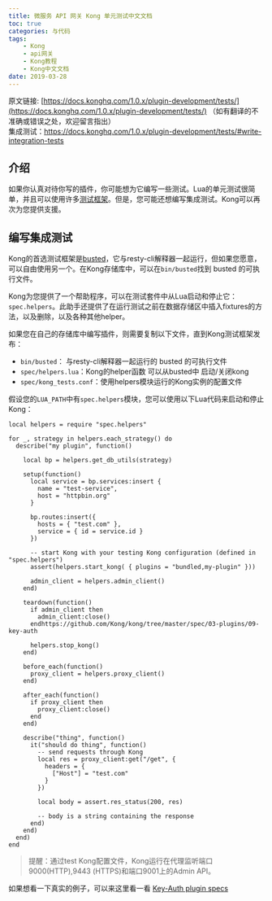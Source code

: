 ```yaml
---
title: 微服务 API 网关 Kong 单元测试中文文档
toc: true
categories: 与代码
tags: 
	- Kong
	- api网关
	- Kong教程
	- Kong中文文档
date: 2019-03-28
---
```


原文链接: [https://docs.konghq.com/1.0.x/plugin-development/tests/](https://docs.konghq.com/1.0.x/plugin-development/tests/)
（如有翻译的不准确或错误之处，欢迎留言指出）  
集成测试：https://docs.konghq.com/1.0.x/plugin-development/tests/#write-integration-tests

## 介绍
如果你认真对待你写的插件，你可能想为它编写一些测试。Lua的单元测试很简单，并且可以使用许多[测试框架](http://lua-users.org/wiki/UnitTesting)。但是，您可能还想编写集成测试。Kong可以再次为您提供支援。

## 编写集成测试	

Kong的首选测试框架是[busted](http://olivinelabs.com/busted/)，它与resty-cli解释器一起运行，但如果您愿意，可以自由使用另一个。在Kong存储库中，可以在`bin/busted`找到 busted 的可执行文件。

Kong为您提供了一个帮助程序，可以在测试套件中从Lua启动和停止它：`spec.helpers`。此助手还提供了在运行测试之前在数据存储区中插入fixtures的方法，以及删除，以及各种其他helper。

如果您在自己的存储库中编写插件，则需要复制以下文件，直到Kong测试框架发布：

- `bin/busted`： 与resty-cli解释器一起运行的 busted 的可执行文件
- `spec/helpers.lua`：Kong的helper函数 可以从busted中 启动/关闭kong
- `spec/kong_tests.conf`：使用helpers模块运行的Kong实例的配置文件

假设您的`LUA_PATH`中有`spec.helpers`模块，您可以使用以下Lua代码来启动和停止Kong：

```
local helpers = require "spec.helpers"

for _, strategy in helpers.each_strategy() do
  describe("my plugin", function()

    local bp = helpers.get_db_utils(strategy)

    setup(function()
      local service = bp.services:insert {
        name = "test-service",
        host = "httpbin.org"
      }

      bp.routes:insert({
        hosts = { "test.com" },
        service = { id = service.id }
      })

      -- start Kong with your testing Kong configuration (defined in "spec.helpers")
      assert(helpers.start_kong( { plugins = "bundled,my-plugin" }))

      admin_client = helpers.admin_client()
    end)

    teardown(function()
      if admin_client then
        admin_client:close()
      endhttps://github.com/Kong/kong/tree/master/spec/03-plugins/09-key-auth

      helpers.stop_kong()
    end)

    before_each(function()
      proxy_client = helpers.proxy_client()
    end)

    after_each(function()
      if proxy_client then
        proxy_client:close()
      end
    end)

    describe("thing", function()
      it("should do thing", function()
        -- send requests through Kong
        local res = proxy_client:get("/get", {
          headers = {
            ["Host"] = "test.com"
          }
        })

        local body = assert.res_status(200, res)

        -- body is a string containing the response
      end)
    end)
  end)
end
```

> 提醒：通过test Kong配置文件，Kong运行在代理监听端口9000(HTTP),9443 (HTTPS)和端口9001上的Admin API。

如果想看一下真实的例子，可以来这里看一看  [Key-Auth plugin specs](https://github.com/Kong/kong/tree/master/spec/03-plugins/09-key-auth)

